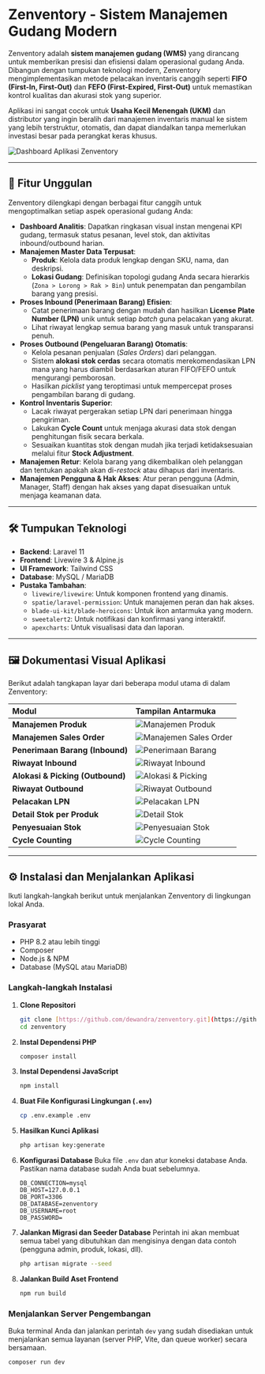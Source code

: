 # Zenventory - Sistem Manajemen Gudang Modern

Zenventory adalah **sistem manajemen gudang (WMS)** yang dirancang untuk memberikan presisi dan efisiensi dalam operasional gudang Anda. Dibangun dengan tumpukan teknologi modern, Zenventory mengimplementasikan metode pelacakan inventaris canggih seperti **FIFO (First-In, First-Out)** dan **FEFO (First-Expired, First-Out)** untuk memastikan kontrol kualitas dan akurasi stok yang superior.

Aplikasi ini sangat cocok untuk **Usaha Kecil Menengah (UKM)** dan distributor yang ingin beralih dari manajemen inventaris manual ke sistem yang lebih terstruktur, otomatis, dan dapat diandalkan tanpa memerlukan investasi besar pada perangkat keras khusus.

![Dashboard Aplikasi Zenventory](public/img/dashboard.jpeg)

---

## 🚀 Fitur Unggulan

Zenventory dilengkapi dengan berbagai fitur canggih untuk mengoptimalkan setiap aspek operasional gudang Anda:

* **Dashboard Analitis**: Dapatkan ringkasan visual instan mengenai KPI gudang, termasuk status pesanan, level stok, dan aktivitas inbound/outbound harian.
* **Manajemen Master Data Terpusat**:
    * **Produk**: Kelola data produk lengkap dengan SKU, nama, dan deskripsi.
    * **Lokasi Gudang**: Definisikan topologi gudang Anda secara hierarkis (`Zona > Lorong > Rak > Bin`) untuk penempatan dan pengambilan barang yang presisi.
* **Proses Inbound (Penerimaan Barang) Efisien**:
    * Catat penerimaan barang dengan mudah dan hasilkan **License Plate Number (LPN)** unik untuk setiap *batch* guna pelacakan yang akurat.
    * Lihat riwayat lengkap semua barang yang masuk untuk transparansi penuh.
* **Proses Outbound (Pengeluaran Barang) Otomatis**:
    * Kelola pesanan penjualan (*Sales Orders*) dari pelanggan.
    * Sistem **alokasi stok cerdas** secara otomatis merekomendasikan LPN mana yang harus diambil berdasarkan aturan FIFO/FEFO untuk mengurangi pemborosan.
    * Hasilkan *picklist* yang teroptimasi untuk mempercepat proses pengambilan barang di gudang.
* **Kontrol Inventaris Superior**:
    * Lacak riwayat pergerakan setiap LPN dari penerimaan hingga pengiriman.
    * Lakukan **Cycle Count** untuk menjaga akurasi data stok dengan penghitungan fisik secara berkala.
    * Sesuaikan kuantitas stok dengan mudah jika terjadi ketidaksesuaian melalui fitur **Stock Adjustment**.
* **Manajemen Retur**: Kelola barang yang dikembalikan oleh pelanggan dan tentukan apakah akan di-*restock* atau dihapus dari inventaris.
* **Manajemen Pengguna & Hak Akses**: Atur peran pengguna (Admin, Manager, Staff) dengan hak akses yang dapat disesuaikan untuk menjaga keamanan data.

---

## 🛠️ Tumpukan Teknologi

* **Backend**: Laravel 11
* **Frontend**: Livewire 3 & Alpine.js
* **UI Framework**: Tailwind CSS
* **Database**: MySQL / MariaDB
* **Pustaka Tambahan**:
    * `livewire/livewire`: Untuk komponen frontend yang dinamis.
    * `spatie/laravel-permission`: Untuk manajemen peran dan hak akses.
    * `blade-ui-kit/blade-heroicons`: Untuk ikon antarmuka yang modern.
    * `sweetalert2`: Untuk notifikasi dan konfirmasi yang interaktif.
    * `apexcharts`: Untuk visualisasi data dan laporan.

---

## 🖼️ Dokumentasi Visual Aplikasi

Berikut adalah tangkapan layar dari beberapa modul utama di dalam Zenventory:

| Modul | Tampilan Antarmuka |
| :------------------------- | :---------------------------------------------------------- |
| **Manajemen Produk** | ![Manajemen Produk](public/img/product-management.jpeg) |
| **Manajemen Sales Order** | ![Manajemen Sales Order](public/img/sales_order_management.jpeg)|
| **Penerimaan Barang (Inbound)** | ![Penerimaan Barang](public/img/receive_item.jpeg) |
| **Riwayat Inbound** | ![Riwayat Inbound](public/img/inbound_history.jpeg) |
| **Alokasi & Picking (Outbound)** | ![Alokasi & Picking](public/img/allocate_pick.jpeg) |
| **Riwayat Outbound** | ![Riwayat Outbound](public/img/outbound_history.jpeg) |
| **Pelacakan LPN** | ![Pelacakan LPN](public/img/trace_lpn.jpeg) |
| **Detail Stok per Produk** | ![Detail Stok](public/img/stock_detail.jpeg) |
| **Penyesuaian Stok** | ![Penyesuaian Stok](public/img/stock_adjustment.jpeg) |
| **Cycle Counting** | ![Cycle Counting](public/img/cycle_counting.jpeg) |

---

## ⚙️ Instalasi dan Menjalankan Aplikasi

Ikuti langkah-langkah berikut untuk menjalankan Zenventory di lingkungan lokal Anda.

### Prasyarat

* PHP 8.2 atau lebih tinggi
* Composer
* Node.js & NPM
* Database (MySQL atau MariaDB)

### Langkah-langkah Instalasi

1.  **Clone Repositori**
    ```bash
    git clone [https://github.com/dewandra/zenventory.git](https://github.com/dewandra/zenventory.git)
    cd zenventory
    ```

2.  **Instal Dependensi PHP**
    ```bash
    composer install
    ```

3.  **Instal Dependensi JavaScript**
    ```bash
    npm install
    ```

4.  **Buat File Konfigurasi Lingkungan (`.env`)**
    ```bash
    cp .env.example .env
    ```

5.  **Hasilkan Kunci Aplikasi**
    ```bash
    php artisan key:generate
    ```

6.  **Konfigurasi Database**
    Buka file `.env` dan atur koneksi database Anda. Pastikan nama database sudah Anda buat sebelumnya.
    ```env
    DB_CONNECTION=mysql
    DB_HOST=127.0.0.1
    DB_PORT=3306
    DB_DATABASE=zenventory
    DB_USERNAME=root
    DB_PASSWORD=
    ```

7.  **Jalankan Migrasi dan Seeder Database**
    Perintah ini akan membuat semua tabel yang dibutuhkan dan mengisinya dengan data contoh (pengguna admin, produk, lokasi, dll).
    ```bash
    php artisan migrate --seed
    ```

8.  **Jalankan Build Aset Frontend**
    ```bash
    npm run build
    ```

### Menjalankan Server Pengembangan

Buka terminal Anda dan jalankan perintah `dev` yang sudah disediakan untuk menjalankan semua layanan (server PHP, Vite, dan queue worker) secara bersamaan.

```bash
composer run dev